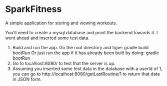 # SparkFitness
A simple application for storing and viewing workouts.

You'll need to create a mysql database and point the backend towards it. I went ahead and inserted some test data.

1. Build and run the app. Go the root directory and type:
	gradle build bootRun
Or just run the app if it has already been built by doing:
	gradle bootRun
2. Go to localhost:8080/ to test that the server is up.
3. Assuming you inserted some test data in the database with a userId of 1, you can go to http://localhost:8080/getLastRoutine/1
	to return that data in JSON form. 
